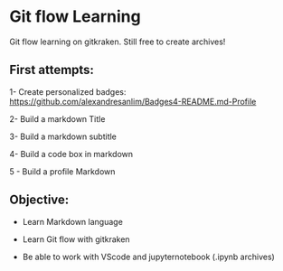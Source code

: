 # Git flow Learning 
Git flow learning on gitkraken. Still free to create archives!

## First attempts: 

1- Create personalized badges: https://github.com/alexandresanlim/Badges4-README.md-Profile

2- Build a markdown Title 

3- Build a markdown subtitle 

4- Build a code box in markdown

5 - Build a profile Markdown 

## Objective: 

- Learn Markdown language

- Learn Git flow with gitkraken

- Be able to work with VScode and jupyternotebook (.ipynb archives)
